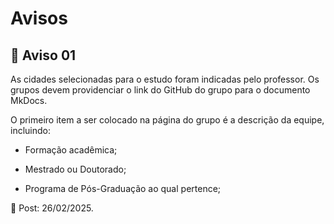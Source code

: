 # Avisos

## 📢 Aviso 01

As cidades selecionadas para o estudo foram indicadas pelo professor. Os grupos devem providenciar o link do GitHub do grupo para o documento MkDocs.

O primeiro item a ser colocado na página do grupo é a descrição da equipe, incluindo:

-   Formação acadêmica;

-   Mestrado ou Doutorado;

-   Programa de Pós-Graduação ao qual pertence;

📍 Post: 26/02/2025.
